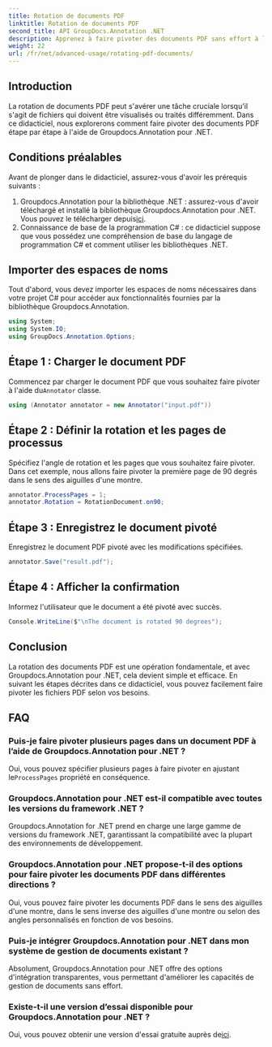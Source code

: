 ```yaml
---
title: Rotation de documents PDF
linktitle: Rotation de documents PDF
second_title: API GroupDocs.Annotation .NET
description: Apprenez à faire pivoter des documents PDF sans effort à l'aide de Groupdocs.Annotation pour .NET. Améliorer l’efficacité de la gestion des documents.
weight: 22
url: /fr/net/advanced-usage/rotating-pdf-documents/
---
```

## Introduction
La rotation de documents PDF peut s'avérer une tâche cruciale lorsqu'il s'agit de fichiers qui doivent être visualisés ou traités différemment. Dans ce didacticiel, nous explorerons comment faire pivoter des documents PDF étape par étape à l'aide de Groupdocs.Annotation pour .NET.
## Conditions préalables
Avant de plonger dans le didacticiel, assurez-vous d'avoir les prérequis suivants :
1.  Groupdocs.Annotation pour la bibliothèque .NET : assurez-vous d'avoir téléchargé et installé la bibliothèque Groupdocs.Annotation pour .NET. Vous pouvez le télécharger depuis[ici](https://releases.groupdocs.com/annotation/net/).
2. Connaissance de base de la programmation C# : ce didacticiel suppose que vous possédez une compréhension de base du langage de programmation C# et comment utiliser les bibliothèques .NET.

## Importer des espaces de noms
Tout d'abord, vous devez importer les espaces de noms nécessaires dans votre projet C# pour accéder aux fonctionnalités fournies par la bibliothèque Groupdocs.Annotation.
```csharp
using System;
using System.IO;
using GroupDocs.Annotation.Options;
```
## Étape 1 : Charger le document PDF
 Commencez par charger le document PDF que vous souhaitez faire pivoter à l'aide du`Annotator` classe.
```csharp
using (Annotator annotator = new Annotator("input.pdf"))
```
## Étape 2 : Définir la rotation et les pages de processus
Spécifiez l'angle de rotation et les pages que vous souhaitez faire pivoter. Dans cet exemple, nous allons faire pivoter la première page de 90 degrés dans le sens des aiguilles d'une montre.
```csharp
annotator.ProcessPages = 1;
annotator.Rotation = RotationDocument.on90;
```
## Étape 3 : Enregistrez le document pivoté
Enregistrez le document PDF pivoté avec les modifications spécifiées.
```csharp
annotator.Save("result.pdf");
```
## Étape 4 : Afficher la confirmation
Informez l'utilisateur que le document a été pivoté avec succès.
```csharp
Console.WriteLine($"\nThe document is rotated 90 degrees");
```

## Conclusion
La rotation des documents PDF est une opération fondamentale, et avec Groupdocs.Annotation pour .NET, cela devient simple et efficace. En suivant les étapes décrites dans ce didacticiel, vous pouvez facilement faire pivoter les fichiers PDF selon vos besoins.
## FAQ
### Puis-je faire pivoter plusieurs pages dans un document PDF à l’aide de Groupdocs.Annotation pour .NET ?
 Oui, vous pouvez spécifier plusieurs pages à faire pivoter en ajustant le`ProcessPages` propriété en conséquence.
### Groupdocs.Annotation pour .NET est-il compatible avec toutes les versions du framework .NET ?
Groupdocs.Annotation for .NET prend en charge une large gamme de versions du framework .NET, garantissant la compatibilité avec la plupart des environnements de développement.
### Groupdocs.Annotation pour .NET propose-t-il des options pour faire pivoter les documents PDF dans différentes directions ?
Oui, vous pouvez faire pivoter les documents PDF dans le sens des aiguilles d'une montre, dans le sens inverse des aiguilles d'une montre ou selon des angles personnalisés en fonction de vos besoins.
### Puis-je intégrer Groupdocs.Annotation pour .NET dans mon système de gestion de documents existant ?
Absolument, Groupdocs.Annotation pour .NET offre des options d'intégration transparentes, vous permettant d'améliorer les capacités de gestion de documents sans effort.
### Existe-t-il une version d’essai disponible pour Groupdocs.Annotation pour .NET ?
 Oui, vous pouvez obtenir une version d'essai gratuite auprès de[ici](https://releases.groupdocs.com/).